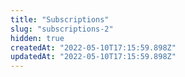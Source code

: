 ```yaml
---
title: "Subscriptions"
slug: "subscriptions-2"
hidden: true
createdAt: "2022-05-10T17:15:59.898Z"
updatedAt: "2022-05-10T17:15:59.898Z"
---
```

